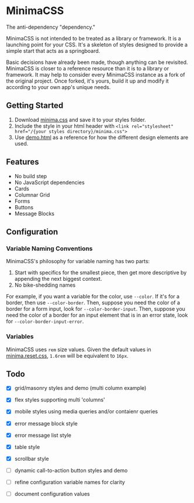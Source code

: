 # MinimaCSS

The anti-dependency "dependency."

MinimaCSS is not intended to be treated as a library or framework. It is a 
launching point for your CSS. It's a skeleton of styles designed to provide a 
simple start that acts as a springboard. 

Basic decisions have already been made, though anything can be revisited. 
MinimaCSS is closer to a reference resource than it is to a library or 
framework. It may help to consider every MinimaCSS instance as a fork of the 
original project. Once forked, it's yours, build it up and modify it according 
to your own app's unique needs.


## Getting Started

1. Download [minima.css](minima.css) and save it to your styles folder.
2. Include the style in your html header with `<link rel="stylesheet" href="/{your styles directory}/minima.css">`
3. Use [demo.html](demo.html) as a reference for how the different design elements are used.

## Features

- No build step
- No JavaScript dependencies
- Cards
- Columnar Grid
- Forms
- Buttons
- Message Blocks

## Configuration

### Variable Naming Conventions

MinimaCSS's philosophy for variable naming has two parts: 

1. Start with specifics for the smallest piece, then get more descriptive by 
appending the next biggest context.
2. No bike-shedding names

For example, if you want a variable for the color, use `--color`. If it's 
for a border, then use `--color-border`. Then, suppose you need the color of a 
border for a form input, look for `--color-border-input`. Then, suppose you 
need the color of a border for an input element that is in an error state, 
look for `--color-border-input-error`.

### Variables

MinimaCSS uses `rem` size values. Given the default values in 
[minima.reset.css](), `1.6rem` will be equivalent to `16px`.


## Todo

- [x] grid/masonry styles and demo (multi column example)
- [x] flex styles supporting multi 'columns'
- [x] mobile styles using media queries and/or contaienr queries
- [x] error message block style
- [x] error message list style
- [x] table style
- [x] scrollbar style
- [ ] dynamic call-to-action button styles and demo
- [ ] refine configuration variable names for clarity
- [ ] document configuration values

